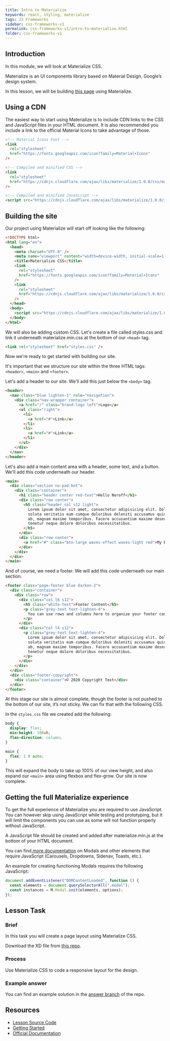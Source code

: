 ```yaml
---
title: Intro to Materialize
keywords: react, styling, materialize
tags: JS Frameworks
sidebar: css-frameworks-v1
permalink: css-frameworks-v1/intro-to-materialize.html
folder: css-frameworks-v1
---
```


## Introduction

In this module, we will look at Materialize CSS.

Materialize is an UI components library based on Material Design, Google’s design system.

In this lesson, we will be building [this page](https://noroff-materializecss-lesson.netlify.app/) using Materialize.

## Using a CDN

The easiest way to start using Materialize is to include CDN links to the CSS and JavaScript files in your HTML document. It is also recommended you include a link to the official Material Icons to take advantage of those.

```html
<!-- Material Icons Font -->
<link
  rel="stylesheet"
  href="https://fonts.googleapis.com/icon?family=Material+Icons"
/>

<!-- Compiled and minified CSS -->
<link
  rel="stylesheet"
  href="https://cdnjs.cloudflare.com/ajax/libs/materialize/1.0.0/css/materialize.min.css"
/>

<!-- Compiled and minified JavaScript -->
<script src="https://cdnjs.cloudflare.com/ajax/libs/materialize/1.0.0/js/materialize.min.js"></script>
```

## Building the site

Our project using Materialize will start off looking like the following:

```html
<!DOCTYPE html>
<html lang="en">
  <head>
    <meta charset="UTF-8" />
    <meta name="viewport" content="width=device-width, initial-scale=1.0" />
    <title>Materialize CSS</title>
    <link
      rel="stylesheet"
      href="https://fonts.googleapis.com/icon?family=Material+Icons"
    />
    <link
      rel="stylesheet"
      href="https://cdnjs.cloudflare.com/ajax/libs/materialize/1.0.0/css/materialize.min.css"
    />
  </head>
  <body>
    <script src="https://cdnjs.cloudflare.com/ajax/libs/materialize/1.0.0/js/materialize.min.js"></script>
  </body>
</html>
```

We will also be adding custom CSS. Let's create a file called styles.css and link it underneath materialize.min.css at the bottom of our `<head>` tag.

```html
<link rel="stylesheet" href="styles.css" />
```

Now we're ready to get started with building our site.

It's important that we structure our site within the three HTML tags: `<header>`, `<main>` and `<footer>`.

Let's add a header to our site. We'll add this just below the `<body>` tag.

```html
<header>
  <nav class="blue lighten-1" role="navigation">
    <div class="nav-wrapper container">
      <a href="/" class="brand-logo left">Logo</a>
      <ul class="right">
        <li>
          <a href="#">Link</a>
        </li>
        <li>
          <a href="#">Link</a>
        </li>
      </ul>
    </div>
  </nav>
</header>
```

Let's also add a main content area with a header, some text, and a button. We'll add this code underneath our header.

```html
<main>
  <div class="section no-pad-bot">
    <div class="container">
      <h1 class="header center red-text">Hello Noroff</h1>
      <div class="row center">
        <h5 class="header col s12 light">
          Lorem ipsum dolor sit amet, consectetur adipisicing elit. Dolorem,
          soluta veritatis eum cumque doloribus deleniti accusamus quidem modi
          ab, magnam maxime temporibus. Facere accusantium maxime deserunt
          tenetur neque dolore doloribus necessitatibus.
        </h5>
      </div>
      <div class="row center">
        <a href="#" class="btn-large waves-effect waves-light red">My Button</a>
      </div>
    </div>
  </div>
</main>
```

And of course, we need a footer. We will add this code underneath our main section.

```html
<footer class="page-footer blue darken-2">
  <div class="container">
    <div class="row">
      <div class="col l6 s12">
        <h5 class="white-text">Footer Content</h5>
        <p class="grey-text text-lighten-4">
          You can use rows and columns here to organize your footer content.
        </p>
      </div>
      <div class="col l4 s12">
        <p class="grey-text text-lighten-4">
          Lorem ipsum dolor sit amet, consectetur adipisicing elit. Dolorem,
          soluta veritatis eum cumque doloribus deleniti accusamus quidem modi
          ab, magnam maxime temporibus. Facere accusantium maxime deserunt
          tenetur neque dolore doloribus necessitatibus.
        </p>
      </div>
    </div>
  </div>
  <div class="footer-copyright">
    <div class="container">© 2020 Copyright Text</div>
  </div>
</footer>
```

At this stage our site is almost complete, though the footer is not pushed to the bottom of our site, it’s not sticky. We can fix that with the following CSS.

In the `styles.css` file we created add the following:

```css
body {
  display: flex;
  min-height: 100vh;
  flex-direction: column;
}

main {
  flex: 1 0 auto;
}
```

This will expand the body to take up 100% of our view height, and also expand our `<main>` area using flexbox and flex-grow. Our site is now complete.

## Getting the full Materialize experience

To get the full experience of Materialize you are required to use JavaScript. You can however skip using JavaScript while testing and prototyping, but it will limit the components you can use as some will not function properly without JavaScript.

A JavaScript file should be created and added after materialize.min.js at the bottom of your HTML document.

You can find[ more documentation](https://materializecss.com/modals.html) on Modals and other elements that require JavaScript (Carousels, Dropdowns, Sidenav, Toasts, etc.).

An example for creating functioning Modals requires the following JavaScript:

```js
document.addEventListener("DOMContentLoaded", function () {
  const elements = document.querySelectorAll(".modal");
  const instances = M.Modal.init(elements, options);
});
```

## Lesson Task

### Brief

In this task you will create a page layout using Materialize CSS.

Download the XD file from [this repo](https://github.com/NoroffFEU/materialize-introduction-lesson-task).

### Process

Use Materialize CSS to code a responsive layout for the design.

### Example answer

You can find an example solution in the [answer branch](https://github.com/NoroffFEU/materialize-introduction-lesson-task/tree/answer) of the repo.

## Resources

- [Lesson Source Code](https://github.com/NoroffFEU/materialize-introduction)
- [Getting Started](https://materializecss.com/getting-started.html)
- [Official Documentation](https://materializecss.com/)
